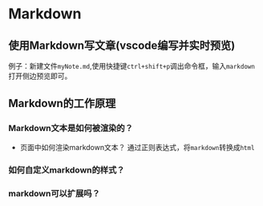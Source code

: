 # Markdown
## 使用Markdown写文章(vscode编写并实时预览)
例子：新建文件`myNote.md`,使用快捷键`ctrl+shift+p`调出命令框，输入`markdown`打开侧边预览即可。
## Markdown的工作原理

### Markdown文本是如何被渲染的？
+ 页面中如何渲染markdown文本？
    通过正则表达式，将`markdown`转换成`html`
### 如何自定义markdown的样式？

### markdown可以扩展吗？

